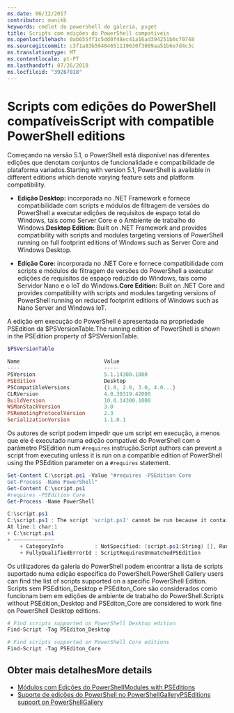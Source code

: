 ```yaml
---
ms.date: 06/12/2017
contributor: manikb
keywords: cmdlet do powershell do galeria, psget
title: Scripts com edições do PowerShell compatíveis
ms.openlocfilehash: 0ab655ff1c5dd0f48ec41a16ad394251b6c70748
ms.sourcegitcommit: c3f1a83b59484651119630f3089aa51b6e7d4c3c
ms.translationtype: MT
ms.contentlocale: pt-PT
ms.lasthandoff: 07/26/2018
ms.locfileid: "39267818"
---
```

# <a name="script-with-compatible-powershell-editions"></a><span data-ttu-id="49fac-103">Scripts com edições do PowerShell compatíveis</span><span class="sxs-lookup"><span data-stu-id="49fac-103">Script with compatible PowerShell editions</span></span>

<span data-ttu-id="49fac-104">Começando na versão 5.1, o PowerShell está disponível nas diferentes edições que denotam conjuntos de funcionalidade e compatibilidade de plataforma variados.</span><span class="sxs-lookup"><span data-stu-id="49fac-104">Starting with version 5.1, PowerShell is available in different editions which denote varying feature sets and platform compatibility.</span></span>

- <span data-ttu-id="49fac-105">**Edição Desktop:** incorporada no .NET Framework e fornece compatibilidade com scripts e módulos de filtragem de versões do PowerShell a executar edições de requisitos de espaço total do Windows, tais como Server Core e o Ambiente de trabalho do Windows.</span><span class="sxs-lookup"><span data-stu-id="49fac-105">**Desktop Edition:** Built on .NET Framework and provides compatibility with scripts and modules targeting versions of PowerShell running on full footprint editions of Windows such as Server Core and Windows Desktop.</span></span>

- <span data-ttu-id="49fac-106">**Edição Core:** incorporada no .NET Core e fornece compatibilidade com scripts e módulos de filtragem de versões do PowerShell a executar edições de requisitos de espaço reduzido do Windows, tais como Servidor Nano e o IoT do Windows.</span><span class="sxs-lookup"><span data-stu-id="49fac-106">**Core Edition:** Built on .NET Core and provides compatibility with scripts and modules targeting versions of PowerShell running on reduced footprint editions of Windows such as Nano Server and Windows IoT.</span></span>

<span data-ttu-id="49fac-107">A edição em execução do PowerShell é apresentada na propriedade PSEdition da $PSVersionTable.</span><span class="sxs-lookup"><span data-stu-id="49fac-107">The running edition of PowerShell is shown in the PSEdition property of $PSVersionTable.</span></span>

```powershell
$PSVersionTable

Name                           Value
----                           -----
PSVersion                      5.1.14300.1000
PSEdition                      Desktop
PSCompatibleVersions           {1.0, 2.0, 3.0, 4.0...}
CLRVersion                     4.0.30319.42000
BuildVersion                   10.0.14300.1000
WSManStackVersion              3.0
PSRemotingProtocolVersion      2.3
SerializationVersion           1.1.0.1
```

<span data-ttu-id="49fac-108">Os autores de script podem impedir que um script em execução, a menos que ele é executado numa edição compatível do PowerShell com o parâmetro PSEdition num `#requires` instrução.</span><span class="sxs-lookup"><span data-stu-id="49fac-108">Script authors can prevent a script from executing unless it is run on a compatible edition of PowerShell using the PSEdition parameter on a `#requires` statement.</span></span>

```powershell
Set-Content C:\script.ps1 -Value "#requires -PSEdition Core
Get-Process -Name PowerShell"
Get-Content C:\script.ps1
#requires -PSEdition Core
Get-Process -Name PowerShell

C:\script.ps1
C:\script.ps1 : The script 'script.ps1' cannot be run because it contained a "#requires" statement for PowerShell Core edition. The edition of PowerShell that is required by the script does not match the currently running PowerShell Desktop edition.
At line:1 char:1
+ C:\script.ps1
+ ~~~~~~~~~~~~~
    + CategoryInfo          : NotSpecified: (script.ps1:String) [], RuntimeException
    + FullyQualifiedErrorId : ScriptRequiresUnmatchedPSEdition
```

<span data-ttu-id="49fac-109">Os utilizadores da galeria do PowerShell podem encontrar a lista de scripts suportado numa edição específica do PowerShell.</span><span class="sxs-lookup"><span data-stu-id="49fac-109">PowerShell Gallery users can find the list of scripts supported on a specific PowerShell Edition.</span></span>
<span data-ttu-id="49fac-110">Scripts sem PSEdition_Desktop e PSEditon_Core são considerados como funcionam bem em edições de ambiente de trabalho do PowerShell.</span><span class="sxs-lookup"><span data-stu-id="49fac-110">Scripts without PSEdition_Desktop and PSEditon_Core are considered to work fine on PowerShell Desktop editions.</span></span>

```powershell
# Find scripts supported on PowerShell Desktop edition
Find-Script -Tag PSEditon_Desktop

# Find scripts supported on PowerShell Core editions
Find-Script -Tag PSEditon_Core
```

## <a name="more-details"></a><span data-ttu-id="49fac-111">Obter mais detalhes</span><span class="sxs-lookup"><span data-stu-id="49fac-111">More details</span></span>

- [<span data-ttu-id="49fac-112">Módulos com Edições do PowerShell</span><span class="sxs-lookup"><span data-stu-id="49fac-112">Modules with PSEditions</span></span>](module-psedition-support.md)
- [<span data-ttu-id="49fac-113">Suporte de edições do PowerShell no PowerShellGallery</span><span class="sxs-lookup"><span data-stu-id="49fac-113">PSEditions support on PowerShellGallery</span></span>](../how-to/finding-items/searching-by-psedition.md)